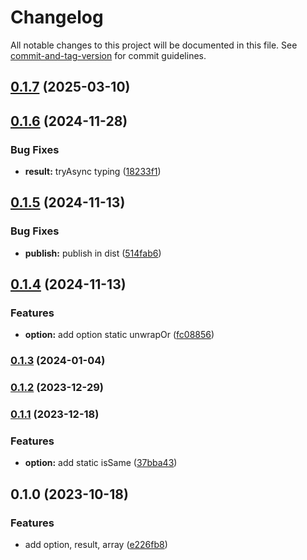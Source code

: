 # Changelog

All notable changes to this project will be documented in this file. See [commit-and-tag-version](https://github.com/absolute-version/commit-and-tag-version) for commit guidelines.

## [0.1.7](https://github.com/wopjs/tsur/compare/v0.1.6...v0.1.7) (2025-03-10)

## [0.1.6](https://github.com/wopjs/tsur/compare/v0.1.5...v0.1.6) (2024-11-28)


### Bug Fixes

* **result:** tryAsync typing ([18233f1](https://github.com/wopjs/tsur/commit/18233f1af8a9166d3d123c71e54e49b25e70067a))

## [0.1.5](https://github.com/wopjs/tsur/compare/v0.1.4...v0.1.5) (2024-11-13)


### Bug Fixes

* **publish:** publish in dist ([514fab6](https://github.com/wopjs/tsur/commit/514fab6fe3c77b5f3751c85c646b6b48b0246ea2))

## [0.1.4](https://github.com/wopjs/tsur/compare/v0.1.3...v0.1.4) (2024-11-13)


### Features

* **option:** add option static unwrapOr ([fc08856](https://github.com/wopjs/tsur/commit/fc088568beb892807e4996b1d8531a8e3ca34fae))

### [0.1.3](https://github.com/wopjs/tsur/compare/v0.1.2...v0.1.3) (2024-01-04)

### [0.1.2](https://github.com/wopjs/tsur/compare/v0.1.1...v0.1.2) (2023-12-29)

### [0.1.1](https://github.com/wopjs/tsur/compare/v0.1.0...v0.1.1) (2023-12-18)


### Features

* **option:** add static isSame ([37bba43](https://github.com/wopjs/tsur/commit/37bba43712cd7ccb2d378dec350681fba17d8f7e))

## 0.1.0 (2023-10-18)


### Features

* add option, result, array ([e226fb8](https://github.com/wopjs/tsur/commit/e226fb800695a2a286f81b0afb990ba7b6cfda64))
